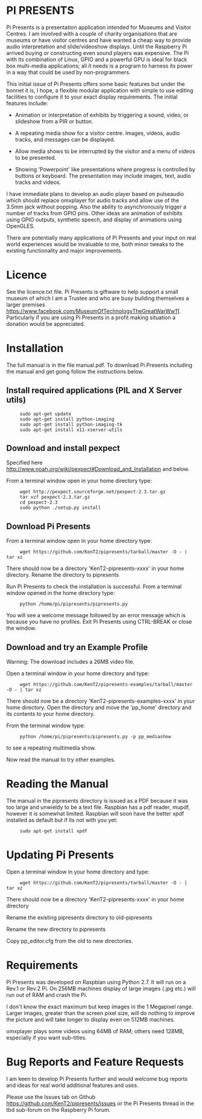 PI PRESENTS
===========

Pi Presents is a presentation application intended for Museums and Visitor Centres. I am involved with a couple of charity organisations that are museums or have visitor centres and have wanted a cheap way to provide audio interpretation and slide/videoshow displays. Until the Raspberry Pi arrived buying or constructing even sound players was expensive. The Pi with its combination of Linux, GPIO and a powerful GPU is ideal for black box multi-media applications; all it needs is a program to harness its power in a way that could be used by non-programmers.

This initial issue of Pi Presents offers some basic features but under the bonnet it is, I hope, a flexible modular application with simple to use editing facilities to configure it to your exact display requirements. The initial features include:

*	Animation or interpretation of exhibits by triggering a sound, video, or slideshow from a PIR or button.

*	A repeating media show for a visitor centre. Images, videos, audio tracks, and messages can be displayed.

*	Allow media shows to be interrupted by the visitor and a menu of videos to be presented.

*	Showing 'Powerpoint' like presentations where progress is controlled by buttons or keyboard. The presentation may include images, text, audio tracks and videos.

I have immediate plans to develop an audio player based on pulseaudio which should replace omxplayer for audio tracks and allow use of the 3.5mm jack without popping. Also the ability to asynchronously trigger a number of tracks from GPIO pins. Other ideas are animation of exhibits using GPIO outputs, synthetic speech, and display of animations using OpenGLES.

There are potentially many applications of Pi Presents and your input on real world experiences would be invaluable to me, both minor tweaks to the existing functionality and major improvements.

Licence
=======

See the licence.txt file. Pi Presents is giftware to help support a small museum of which I am a Trustee and who are busy building themselves a larger premises https://www.facebook.com/MuseumOfTechnologyTheGreatWarWw11. Particularly if you are using Pi Presents in a profit making situation a donation would be appreciated.

Installation
============

The full manual is in the file manual.pdf. To download Pi Presents including the manual and get going follow the instructions below.

Install required applications (PIL and X Server utils)
------------------------------------------------------

         sudo apt-get update
         sudo apt-get install python-imaging
         sudo apt-get install python-imaging-tk
         sudo apt-get install x11-xserver-utils

	   
Download and install pexpect
-----------------------------

Specified here http://www.noah.org/wiki/pexpect#Download_and_Installation and below.

From a terminal window open in your home directory type:

         wget http://pexpect.sourceforge.net/pexpect-2.3.tar.gz
         tar xzf pexpect-2.3.tar.gz
         cd pexpect-2.3
         sudo python ./setup.py install

	   
Download Pi Presents
--------------------

From a terminal window open in your home directory type:

         wget https://github.com/KenT2/pipresents/tarball/master -O - | tar xz

There should now be a directory 'KenT2-pipresents-xxxx' in your home directory. Rename the directory to pipresents

Run Pi Presents to check the installation is successful. From a terminal window opened in the home directory type:

         python /home/pi/pipresents/pipresents.py

You will see a welcome message followed by an error message which is because you have no profiles. Exit Pi Presents using CTRL-BREAK or close the window.


Download and try an Example Profile
-----------------------------------

Warning: The download includes a 26MB video file.

Open a terminal window in your home directory and type:

         wget https://github.com/KenT2/pipresents-examples/tarball/master -O - | tar xz

There should now be a directory 'KenT2-pipresents-examples-xxxx' in your home directory. Open the directory and move the 'pp_home' directory and its contents to your home directory.

From the terminal window type:

         python /home/pi/pipresents/pipresents.py -p pp_mediashow
		 
to see a repeating multimedia show.

Now read the manual to try other examples.

Reading the Manual
==================

The manual in the pipresents directory is issued as a PDF because it was too large and unwieldy to be a text file. Raspbian has a pdf reader, mupdf, however it is somewhat limited. Raspbian will soon have the better xpdf installed as default but if its not with you yet:

         sudo apt-get install xpdf
		 

Updating Pi Presents
=====================

Open a terminal window in your home directory and type:

         wget https://github.com/KenT2/pipresents/tarball/master -O - | tar xz

There should now be a directory 'KenT2-pipresents-xxxx' in your home directory

Rename the existing pipresents directory to old-pipresents

Rename the new directory to pipresents

Copy pp_editor.cfg from the old to new directories.

		 
Requirements
============
Pi Presents was developed on Raspbian using Python 2.7. It will run on a Rev.1 or Rev.2 Pi. On 256MB machines display of large images (.jpg etc.) will run out of RAM and crash the Pi.

I don't know the exact maximum but keep images in the 1 Megapixel range. Larger images, greater than the screen pixel size, will do nothing to improve the picture and will take longer to display even on 512MB machines.

omxplayer plays some videos using 64MB of RAM; others need 128MB, especially if you want sub-titles. 


Bug Reports and Feature Requests
================================
I am keen to develop Pi Presents further and would welcome bug reports and ideas for real world additional features and uses. 

Please use the Issues tab on Github https://github.com/KenT2/pipresents/issues or the Pi Presents thread in the tbd sub-forum on the Raspberry Pi forum.


